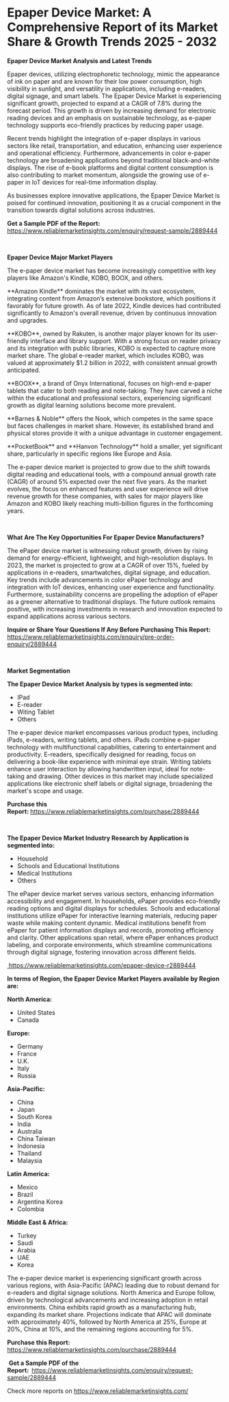 <p><h1>Epaper Device Market: A Comprehensive Report of its Market Share & Growth Trends 2025 - 2032</h1></p><p><strong>Epaper Device Market Analysis and Latest Trends</strong></p>
<p><p>Epaper devices, utilizing electrophoretic technology, mimic the appearance of ink on paper and are known for their low power consumption, high visibility in sunlight, and versatility in applications, including e-readers, digital signage, and smart labels. The Epaper Device Market is experiencing significant growth, projected to expand at a CAGR of 7.8% during the forecast period. This growth is driven by increasing demand for electronic reading devices and an emphasis on sustainable technology, as e-paper technology supports eco-friendly practices by reducing paper usage.</p><p>Recent trends highlight the integration of e-paper displays in various sectors like retail, transportation, and education, enhancing user experience and operational efficiency. Furthermore, advancements in color e-paper technology are broadening applications beyond traditional black-and-white displays. The rise of e-book platforms and digital content consumption is also contributing to market momentum, alongside the growing use of e-paper in IoT devices for real-time information display.</p><p>As businesses explore innovative applications, the Epaper Device Market is poised for continued innovation, positioning it as a crucial component in the transition towards digital solutions across industries.</p></p>
<p><strong>Get a Sample PDF of the Report:&nbsp;</strong> <a href="https://www.reliablemarketinsights.com/enquiry/request-sample/2889444?utm_campaign=3164&utm_medium=2&utm_source=Github&utm_content=ia&utm_term=14032025&utm_id=epaper-device">https://www.reliablemarketinsights.com/enquiry/request-sample/2889444</a></p>
<p>&nbsp;</p>
<p><strong>Epaper Device Major Market Players</strong></p>
<p><p>The e-paper device market has become increasingly competitive with key players like Amazon's Kindle, KOBO, BOOX, and others. </p><p>**Amazon Kindle** dominates the market with its vast ecosystem, integrating content from Amazon’s extensive bookstore, which positions it favorably for future growth. As of late 2022, Kindle devices had contributed significantly to Amazon's overall revenue, driven by continuous innovation and upgrades.</p><p>**KOBO**, owned by Rakuten, is another major player known for its user-friendly interface and library support. With a strong focus on reader privacy and its integration with public libraries, KOBO is expected to capture more market share. The global e-reader market, which includes KOBO, was valued at approximately $1.2 billion in 2022, with consistent annual growth anticipated.</p><p>**BOOX**, a brand of Onyx International, focuses on high-end e-paper tablets that cater to both reading and note-taking. They have carved a niche within the educational and professional sectors, experiencing significant growth as digital learning solutions become more prevalent. </p><p>**Barnes & Noble** offers the Nook, which competes in the same space but faces challenges in market share. However, its established brand and physical stores provide it with a unique advantage in customer engagement.</p><p>**PocketBook** and **Hanvon Technology** hold a smaller, yet significant share, particularly in specific regions like Europe and Asia.</p><p>The e-paper device market is projected to grow due to the shift towards digital reading and educational tools, with a compound annual growth rate (CAGR) of around 5% expected over the next five years. As the market evolves, the focus on enhanced features and user experience will drive revenue growth for these companies, with sales for major players like Amazon and KOBO likely reaching multi-billion figures in the forthcoming years.</p></p>
<p>&nbsp;</p>
<p><strong>What Are The Key Opportunities For Epaper Device Manufacturers?</strong></p>
<p><p>The ePaper device market is witnessing robust growth, driven by rising demand for energy-efficient, lightweight, and high-resolution displays. In 2023, the market is projected to grow at a CAGR of over 15%, fueled by applications in e-readers, smartwatches, digital signage, and education. Key trends include advancements in color ePaper technology and integration with IoT devices, enhancing user experience and functionality. Furthermore, sustainability concerns are propelling the adoption of ePaper as a greener alternative to traditional displays. The future outlook remains positive, with increasing investments in research and innovation expected to expand applications across various sectors.</p></p>
<p><strong>Inquire or Share Your Questions If Any Before Purchasing This Report:</strong> <a href="https://www.reliablemarketinsights.com/enquiry/pre-order-enquiry/2889444?utm_campaign=3164&utm_medium=2&utm_source=Github&utm_content=ia&utm_term=14032025&utm_id=epaper-device">https://www.reliablemarketinsights.com/enquiry/pre-order-enquiry/2889444</a></p>
<p>&nbsp;</p>
<p><strong>Market Segmentation</strong></p>
<p><strong>The Epaper Device Market Analysis by types is segmented into:</strong></p>
<p><ul><li>IPad</li><li>E-reader</li><li>Witing Tablet</li><li>Others</li></ul></p>
<p><p>The e-paper device market encompasses various product types, including iPads, e-readers, writing tablets, and others. iPads combine e-paper technology with multifunctional capabilities, catering to entertainment and productivity. E-readers, specifically designed for reading, focus on delivering a book-like experience with minimal eye strain. Writing tablets enhance user interaction by allowing handwritten input, ideal for note-taking and drawing. Other devices in this market may include specialized applications like electronic shelf labels or digital signage, broadening the market's scope and usage.</p></p>
<p><strong>Purchase this Report:&nbsp;</strong><a href="https://www.reliablemarketinsights.com/purchase/2889444?utm_campaign=3164&utm_medium=2&utm_source=Github&utm_content=ia&utm_term=14032025&utm_id=epaper-device">https://www.reliablemarketinsights.com/purchase/2889444</a></p>
<p>&nbsp;</p>
<p><strong>The Epaper Device Market Industry Research by Application is segmented into:</strong></p>
<p><ul><li>Household</li><li>Schools and Educational Institutions</li><li>Medical Institutions</li><li>Others</li></ul></p>
<p><p>The ePaper device market serves various sectors, enhancing information accessibility and engagement. In households, ePaper provides eco-friendly reading options and digital displays for schedules. Schools and educational institutions utilize ePaper for interactive learning materials, reducing paper waste while making content dynamic. Medical institutions benefit from ePaper for patient information displays and records, promoting efficiency and clarity. Other applications span retail, where ePaper enhances product labeling, and corporate environments, which streamline communications through digital signage, fostering innovation across different fields.</p></p>
<p><a href="https://www.reliablemarketinsights.com/epaper-device-r2889444?utm_campaign=3164&utm_medium=2&utm_source=Github&utm_content=ia&utm_term=14032025&utm_id=epaper-device">&nbsp;https://www.reliablemarketinsights.com/epaper-device-r2889444</a></p>
<p><strong>In terms of Region, the Epaper Device Market Players available by Region are:</strong></p>
<p>
    <p> <strong> North America: </strong>
        <ul>
            <li>United States</li>
            <li>Canada</li>
        </ul>
        </p> 
    <p> <strong> Europe: </strong>
        <ul>
            <li>Germany</li>
            <li>France</li>
            <li>U.K.</li>
            <li>Italy</li>
            <li>Russia</li>
        </ul>
        </p> 
    <p> <strong> Asia-Pacific: </strong>
        <ul>
            <li>China</li>
            <li>Japan</li>
            <li>South Korea</li>
            <li>India</li>
            <li>Australia</li>
            <li>China Taiwan</li>
            <li>Indonesia</li>
            <li>Thailand</li>
            <li>Malaysia</li>
        </ul>
        </p> 
    <p> <strong> Latin America: </strong>
        <ul>
            <li>Mexico</li>
            <li>Brazil</li>
            <li>Argentina Korea</li>
            <li>Colombia</li>
        </ul>
        </p> 
    <p> <strong> Middle East & Africa: </strong>
        <ul>
            <li>Turkey</li>
            <li>Saudi</li>
            <li>Arabia</li>
            <li>UAE</li>
            <li>Korea</li>
        </ul>
    </p>
    </p>
<p><p>The e-paper device market is experiencing significant growth across various regions, with Asia-Pacific (APAC) leading due to robust demand for e-readers and digital signage solutions. North America and Europe follow, driven by technological advancements and increasing adoption in retail environments. China exhibits rapid growth as a manufacturing hub, expanding its market share. Projections indicate that APAC will dominate with approximately 40%, followed by North America at 25%, Europe at 20%, China at 10%, and the remaining regions accounting for 5%.</p></p>
<p><strong>Purchase this Report: </strong><a href="https://www.reliablemarketinsights.com/purchase/2889444?utm_campaign=3164&utm_medium=2&utm_source=Github&utm_content=ia&utm_term=14032025&utm_id=epaper-device">https://www.reliablemarketinsights.com/purchase/2889444</a></p>
<p>&nbsp;<strong>Get a Sample PDF of the Report:&nbsp;&nbsp;</strong><a href="https://www.reliablemarketinsights.com/enquiry/request-sample/2889444?utm_campaign=3164&utm_medium=2&utm_source=Github&utm_content=ia&utm_term=14032025&utm_id=epaper-device">https://www.reliablemarketinsights.com/enquiry/request-sample/2889444</a></p>
<p><strong></strong></p>
<p>Check more reports on <a href="https://www.reliablemarketinsights.com/?utm_campaign=3164&utm_medium=2&utm_source=Github&utm_content=ia&utm_term=14032025&utm_id=epaper-device">https://www.reliablemarketinsights.com/</a></p>